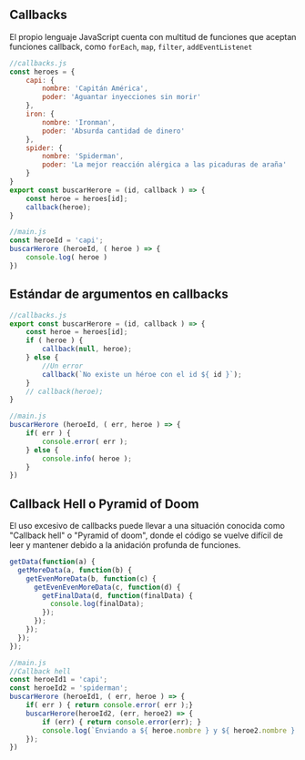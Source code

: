 ## Callbacks

El propio lenguaje JavaScript cuenta con multitud de funciones que aceptan funciones callback, como `forEach`, `map`, `filter`, `addEventListenet`

```js
//callbacks.js
const heroes = {
    capi: {
        nombre: 'Capitán América',
        poder: 'Aguantar inyecciones sin morir'
    },
    iron: {
        nombre: 'Ironman',
        poder: 'Absurda cantidad de dinero'
    },
    spider: {
        nombre: 'Spiderman',
        poder: 'La mejor reacción alérgica a las picaduras de araña'
    }
}
export const buscarHerore = (id, callback ) => {
    const heroe = heroes[id];
    callback(heroe);
}
```

```js
//main.js
const heroeId = 'capi';
buscarHerore (heroeId, ( heroe ) => {
    console.log( heroe )
})
```

## Estándar de argumentos en callbacks
```js
//callbacks.js
export const buscarHerore = (id, callback ) => {
    const heroe = heroes[id];
    if ( heroe ) {
        callback(null, heroe);
    } else {
        //Un error
        callback(`No existe un héroe con el id ${ id }`);
    }
    // callback(heroe);
}
```

```js
//main.js
buscarHerore (heroeId, ( err, heroe ) => {
    if( err ) {
        console.error( err );
    } else {
        console.info( heroe );
    }
})
```
## Callback Hell o Pyramid of Doom
El uso excesivo de callbacks puede llevar a una situación conocida como "Callback hell" o "Pyramid of doom", donde el código se vuelve difícil de leer y mantener debido a la anidación profunda de funciones.

```js
getData(function(a) {
  getMoreData(a, function(b) {
    getEvenMoreData(b, function(c) {
      getEvenEvenMoreData(c, function(d) {
        getFinalData(d, function(finalData) {
          console.log(finalData);
        });
      });
    });
  });
});
```
```js
//main.js
//Callback hell
const heroeId1 = 'capi';
const heroeId2 = 'spiderman';
buscarHerore (heroeId1, ( err, heroe ) => {
    if( err ) { return console.error( err );}
    buscarHerore(heroeId2, (err, heroe2) => {
        if (err) { return console.error(err); }
        console.log(`Enviando a ${ heroe.nombre } y ${ heroe2.nombre } a la misión`);
    });
})
```


